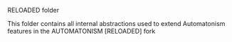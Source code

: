 RELOADED folder

This folder contains all internal abstractions used to extend Automatonism features in the AUTOMATONISM [RELOADED] fork
